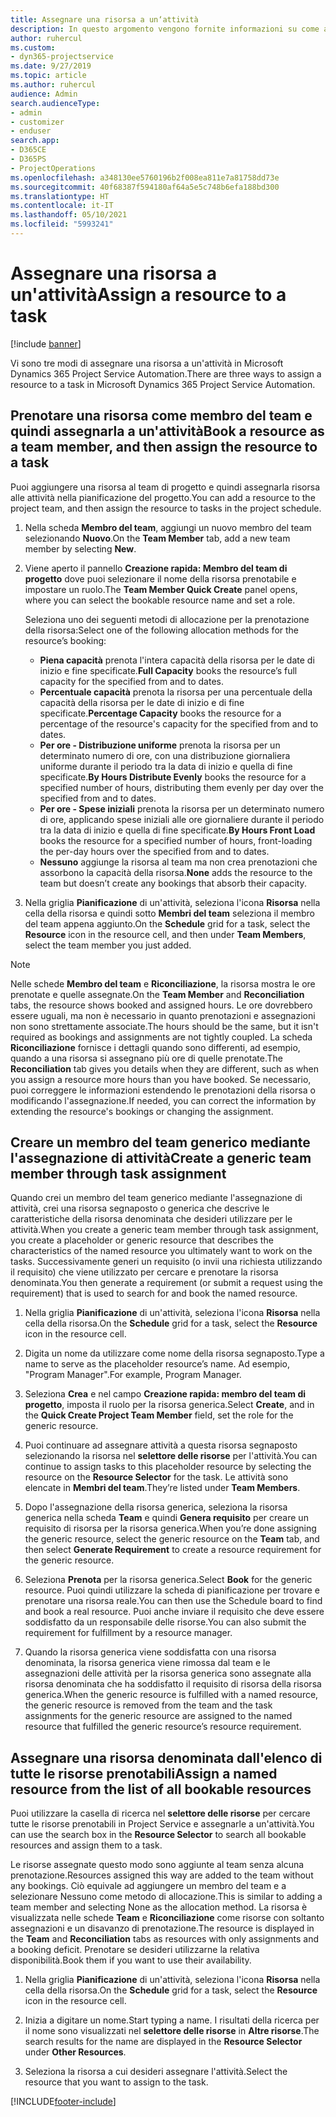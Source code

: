 ```yaml
---
title: Assegnare una risorsa a un‘attività
description: In questo argomento vengono fornite informazioni su come assegnare risorse ad attività.
author: ruhercul
ms.custom:
- dyn365-projectservice
ms.date: 9/27/2019
ms.topic: article
ms.author: ruhercul
audience: Admin
search.audienceType:
- admin
- customizer
- enduser
search.app:
- D365CE
- D365PS
- ProjectOperations
ms.openlocfilehash: a348130ee5760196b2f008ea811e7a81758dd73e
ms.sourcegitcommit: 40f68387f594180af64a5e5c748b6efa188bd300
ms.translationtype: HT
ms.contentlocale: it-IT
ms.lasthandoff: 05/10/2021
ms.locfileid: "5993241"
---
```

# <a name="assign-a-resource-to-a-task"></a><span data-ttu-id="285b6-103">Assegnare una risorsa a un'attività</span><span class="sxs-lookup"><span data-stu-id="285b6-103">Assign a resource to a task</span></span>

[!include [banner](../includes/psa-now-project-operations.md)]

<span data-ttu-id="285b6-104">Vi sono tre modi di assegnare una risorsa a un'attività in Microsoft Dynamics 365 Project Service Automation.</span><span class="sxs-lookup"><span data-stu-id="285b6-104">There are three ways to assign a resource to a task in Microsoft Dynamics 365 Project Service Automation.</span></span>

## <a name="book-a-resource-as-a-team-member-and-then-assign-the-resource-to-a-task"></a><span data-ttu-id="285b6-105">Prenotare una risorsa come membro del team e quindi assegnarla a un'attività</span><span class="sxs-lookup"><span data-stu-id="285b6-105">Book a resource as a team member, and then assign the resource to a task</span></span>

<span data-ttu-id="285b6-106">Puoi aggiungere una risorsa al team di progetto e quindi assegnarla risorsa alle attività nella pianificazione del progetto.</span><span class="sxs-lookup"><span data-stu-id="285b6-106">You can add a resource to the project team, and then assign the resource to tasks in the project schedule.</span></span>

1. <span data-ttu-id="285b6-107">Nella scheda **Membro del team**, aggiungi un nuovo membro del team selezionando **Nuovo**.</span><span class="sxs-lookup"><span data-stu-id="285b6-107">On the **Team Member** tab, add a new team member by selecting **New**.</span></span> 

2. <span data-ttu-id="285b6-108">Viene aperto il pannello **Creazione rapida: Membro del team di progetto** dove puoi selezionare il nome della risorsa prenotabile e impostare un ruolo.</span><span class="sxs-lookup"><span data-stu-id="285b6-108">The **Team Member Quick Create** panel opens, where you can select the bookable resource name and set a role.</span></span> 

    <span data-ttu-id="285b6-109">Seleziona uno dei seguenti metodi di allocazione per la prenotazione della risorsa:</span><span class="sxs-lookup"><span data-stu-id="285b6-109">Select one of the following allocation methods for the resource’s booking:</span></span>

    - <span data-ttu-id="285b6-110">**Piena capacità** prenota l'intera capacità della risorsa per le date di inizio e fine specificate.</span><span class="sxs-lookup"><span data-stu-id="285b6-110">**Full Capacity** books the resource’s full capacity for the specified from and to dates.</span></span>
    - <span data-ttu-id="285b6-111">**Percentuale capacità** prenota la risorsa per una percentuale della capacità della risorsa per le date di inizio e di fine specificate.</span><span class="sxs-lookup"><span data-stu-id="285b6-111">**Percentage Capacity** books the resource for a percentage of the resource's capacity for the specified from and to dates.</span></span>
    - <span data-ttu-id="285b6-112">**Per ore - Distribuzione uniforme** prenota la risorsa per un determinato numero di ore, con una distribuzione giornaliera uniforme durante il periodo tra la data di inizio e quella di fine specificate.</span><span class="sxs-lookup"><span data-stu-id="285b6-112">**By Hours Distribute Evenly** books the resource for a specified number of hours, distributing them evenly per day over the specified from and to dates.</span></span>
    - <span data-ttu-id="285b6-113">**Per ore - Spese iniziali** prenota la risorsa per un determinato numero di ore, applicando spese iniziali alle ore giornaliere durante il periodo tra la data di inizio e quella di fine specificate.</span><span class="sxs-lookup"><span data-stu-id="285b6-113">**By Hours Front Load** books the resource for a specified number of hours, front-loading the per-day hours over the specified from and to dates.</span></span>
    - <span data-ttu-id="285b6-114">**Nessuno** aggiunge la risorsa al team ma non crea prenotazioni che assorbono la capacità della risorsa.</span><span class="sxs-lookup"><span data-stu-id="285b6-114">**None** adds the resource to the team but doesn’t create any bookings that absorb their capacity.</span></span>

3. <span data-ttu-id="285b6-115">Nella griglia **Pianificazione** di un'attività, seleziona l'icona **Risorsa** nella cella della risorsa e quindi sotto **Membri del team** seleziona il membro del team appena aggiunto.</span><span class="sxs-lookup"><span data-stu-id="285b6-115">On the **Schedule** grid for a task, select the **Resource** icon in the resource cell, and then under **Team Members**, select the team member you just added.</span></span> 

> [!NOTE]
> <span data-ttu-id="285b6-116">Nelle schede **Membro del team** e **Riconciliazione**, la risorsa mostra le ore prenotate e quelle assegnate.</span><span class="sxs-lookup"><span data-stu-id="285b6-116">On the **Team Member** and **Reconciliation** tabs, the resource shows booked and assigned hours.</span></span> <span data-ttu-id="285b6-117">Le ore dovrebbero essere uguali, ma non è necessario in quanto prenotazioni e assegnazioni non sono strettamente associate.</span><span class="sxs-lookup"><span data-stu-id="285b6-117">The hours should be the same, but it isn't required as bookings and assignments are not tightly coupled.</span></span> <span data-ttu-id="285b6-118">La scheda **Riconciliazione** fornisce i dettagli quando sono differenti, ad esempio, quando a una risorsa si assegnano più ore di quelle prenotate.</span><span class="sxs-lookup"><span data-stu-id="285b6-118">The **Reconciliation** tab gives you details when they are different, such as when you assign a resource more hours than you have booked.</span></span> <span data-ttu-id="285b6-119">Se necessario, puoi correggere le informazioni estendendo le prenotazioni della risorsa o modificando l'assegnazione.</span><span class="sxs-lookup"><span data-stu-id="285b6-119">If needed, you can correct the information by extending the resource's bookings or changing the assignment.</span></span>

## <a name="create-a-generic-team-member-through-task-assignment"></a><span data-ttu-id="285b6-120">Creare un membro del team generico mediante l'assegnazione di attività</span><span class="sxs-lookup"><span data-stu-id="285b6-120">Create a generic team member through task assignment</span></span>

<span data-ttu-id="285b6-121">Quando crei un membro del team generico mediante l'assegnazione di attività, crei una risorsa segnaposto o generica che descrive le caratteristiche della risorsa denominata che desideri utilizzare per le attività.</span><span class="sxs-lookup"><span data-stu-id="285b6-121">When you create a generic team member through task assignment, you create a placeholder or generic resource that describes the characteristics of the named resource you ultimately want to work on the tasks.</span></span> <span data-ttu-id="285b6-122">Successivamente generi un requisito (o invii una richiesta utilizzando il requisito) che viene utilizzato per cercare e prenotare la risorsa denominata.</span><span class="sxs-lookup"><span data-stu-id="285b6-122">You then generate a requirement (or submit a request using the requirement) that is used to search for and book the named resource.</span></span>

1. <span data-ttu-id="285b6-123">Nella griglia **Pianificazione** di un'attività, seleziona l'icona **Risorsa** nella cella della risorsa.</span><span class="sxs-lookup"><span data-stu-id="285b6-123">On the **Schedule** grid for a task, select the **Resource** icon in the resource cell.</span></span>

2. <span data-ttu-id="285b6-124">Digita un nome da utilizzare come nome della risorsa segnaposto.</span><span class="sxs-lookup"><span data-stu-id="285b6-124">Type a name to serve as the placeholder resource’s name.</span></span> <span data-ttu-id="285b6-125">Ad esempio, "Program Manager".</span><span class="sxs-lookup"><span data-stu-id="285b6-125">For example, Program Manager.</span></span>

3. <span data-ttu-id="285b6-126">Seleziona **Crea** e nel campo **Creazione rapida: membro del team di progetto**, imposta il ruolo per la risorsa generica.</span><span class="sxs-lookup"><span data-stu-id="285b6-126">Select **Create**, and in the **Quick Create Project Team Member** field, set the role for the generic resource.</span></span>

4. <span data-ttu-id="285b6-127">Puoi continuare ad assegnare attività a questa risorsa segnaposto selezionando la risorsa nel **selettore delle risorse** per l'attività.</span><span class="sxs-lookup"><span data-stu-id="285b6-127">You can continue to assign tasks to this placeholder resource by selecting the resource on the **Resource Selector** for the task.</span></span> <span data-ttu-id="285b6-128">Le attività sono elencate in **Membri del team**.</span><span class="sxs-lookup"><span data-stu-id="285b6-128">They’re listed under **Team Members**.</span></span>

5. <span data-ttu-id="285b6-129">Dopo l'assegnazione della risorsa generica, seleziona la risorsa generica nella scheda **Team** e quindi **Genera requisito** per creare un requisito di risorsa per la risorsa generica.</span><span class="sxs-lookup"><span data-stu-id="285b6-129">When you’re done assigning the generic resource, select the generic resource on the **Team** tab, and then select **Generate Requirement** to create a resource requirement for the generic resource.</span></span>

6. <span data-ttu-id="285b6-130">Seleziona **Prenota** per la risorsa generica.</span><span class="sxs-lookup"><span data-stu-id="285b6-130">Select **Book** for the generic resource.</span></span> <span data-ttu-id="285b6-131">Puoi quindi utilizzare la scheda di pianificazione per trovare e prenotare una risorsa reale.</span><span class="sxs-lookup"><span data-stu-id="285b6-131">You can then use the Schedule board to find and book a real resource.</span></span> <span data-ttu-id="285b6-132">Puoi anche inviare il requisito che deve essere soddisfatto da un responsabile delle risorse.</span><span class="sxs-lookup"><span data-stu-id="285b6-132">You can also submit the requirement for fulfillment by a resource manager.</span></span>

7. <span data-ttu-id="285b6-133">Quando la risorsa generica viene soddisfatta con una risorsa denominata, la risorsa generica viene rimossa dal team e le assegnazioni delle attività per la risorsa generica sono assegnate alla risorsa denominata che ha soddisfatto il requisito di risorsa della risorsa generica.</span><span class="sxs-lookup"><span data-stu-id="285b6-133">When the generic resource is fulfilled with a named resource, the generic resource is removed from the team and the task assignments for the generic resource are assigned to the named resource that fulfilled the generic resource’s resource requirement.</span></span>

## <a name="assign-a-named-resource-from-the-list-of-all-bookable-resources"></a><span data-ttu-id="285b6-134">Assegnare una risorsa denominata dall'elenco di tutte le risorse prenotabili</span><span class="sxs-lookup"><span data-stu-id="285b6-134">Assign a named resource from the list of all bookable resources</span></span>

<span data-ttu-id="285b6-135">Puoi utilizzare la casella di ricerca nel **selettore delle risorse** per cercare tutte le risorse prenotabili in Project Service e assegnarle a un'attività.</span><span class="sxs-lookup"><span data-stu-id="285b6-135">You can use the search box in the **Resource Selector** to search all bookable resources and assign them to a task.</span></span>

<span data-ttu-id="285b6-136">Le risorse assegnate questo modo sono aggiunte al team senza alcuna prenotazione.</span><span class="sxs-lookup"><span data-stu-id="285b6-136">Resources assigned this way are added to the team without any bookings.</span></span> <span data-ttu-id="285b6-137">Ciò equivale ad aggiungere un membro del team e a selezionare Nessuno come metodo di allocazione.</span><span class="sxs-lookup"><span data-stu-id="285b6-137">This is similar to adding a team member and selecting None as the allocation method.</span></span> <span data-ttu-id="285b6-138">La risorsa è visualizzata nelle schede **Team** e **Riconciliazione** come risorse con soltanto assegnazioni e un disavanzo di prenotazione.</span><span class="sxs-lookup"><span data-stu-id="285b6-138">The resource is displayed in the **Team** and **Reconciliation** tabs as resources with only assignments and a booking deficit.</span></span> <span data-ttu-id="285b6-139">Prenotare se desideri utilizzarne la relativa disponibilità.</span><span class="sxs-lookup"><span data-stu-id="285b6-139">Book them if you want to use their availability.</span></span>

1. <span data-ttu-id="285b6-140">Nella griglia **Pianificazione** di un'attività, seleziona l'icona **Risorsa** nella cella della risorsa.</span><span class="sxs-lookup"><span data-stu-id="285b6-140">On the **Schedule** grid for a task, select the **Resource** icon in the resource cell.</span></span>

2. <span data-ttu-id="285b6-141">Inizia a digitare un nome.</span><span class="sxs-lookup"><span data-stu-id="285b6-141">Start typing a name.</span></span> <span data-ttu-id="285b6-142">I risultati della ricerca per il nome sono visualizzati nel **selettore delle risorse** in **Altre risorse**.</span><span class="sxs-lookup"><span data-stu-id="285b6-142">The search results for the name are displayed in the **Resource Selector** under **Other Resources**.</span></span>

3. <span data-ttu-id="285b6-143">Seleziona la risorsa a cui desideri assegnare l'attività.</span><span class="sxs-lookup"><span data-stu-id="285b6-143">Select the resource that you want to assign to the task.</span></span>



[!INCLUDE[footer-include](../includes/footer-banner.md)]